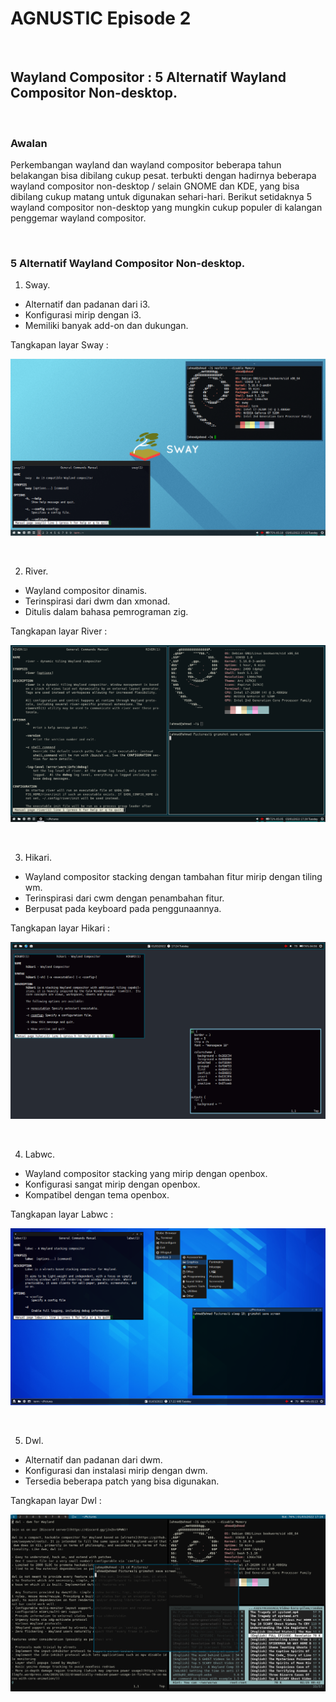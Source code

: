 # AGNUSTIC Episode 2

<br>

## Wayland Compositor : 5 Alternatif Wayland Compositor Non-desktop.

<br>

### Awalan

Perkembangan wayland dan wayland compositor beberapa tahun belakangan bisa dibilang cukup pesat. terbukti dengan hadirnya beberapa wayland compositor non-desktop / selain GNOME dan KDE, yang bisa dibilang cukup matang untuk digunakan sehari-hari. Berikut setidaknya 5 wayland compositor non-desktop yang mungkin cukup populer di kalangan penggemar wayland compositor.

<br>

### 5 Alternatif Wayland Compositor Non-desktop.

1. Sway.

- Alternatif dan padanan dari i3.
- Konfigurasi mirip dengan i3.
- Memiliki banyak add-on dan dukungan.

Tangkapan layar Sway :

![Sway.](src/img/sway.png "Sway.")

<br>

2. River.

- Wayland compositor dinamis.
- Terinspirasi dari dwm dan xmonad.
- Ditulis dalam bahasa pemrograman zig.

Tangkapan layar River :
   
![River.](src/img/river.png "River.")

<br>

3. Hikari.

- Wayland compositor stacking dengan tambahan fitur mirip dengan tiling wm.
- Terinspirasi dari cwm dengan penambahan fitur.
- Berpusat pada keyboard pada penggunaannya.

Tangkapan layar Hikari :

![Hikari.](src/img/hikari.png "Hikari.")

<br>

4. Labwc.

- Wayland compositor stacking yang mirip dengan openbox.
- Konfigurasi sangat mirip dengan openbox.
- Kompatibel dengan tema openbox.

Tangkapan layar Labwc :

![Labwc.](src/img/labwc.png "Labwc.")

<br>

5. Dwl.

- Alternatif dan padanan dari dwm.
- Konfigurasi dan instalasi mirip dengan dwm.
- Tersedia beberapa patch yang bisa digunakan.

Tangkapan layar Dwl :

![Dwl.](src/img/Dwl.png "Dwl.")

